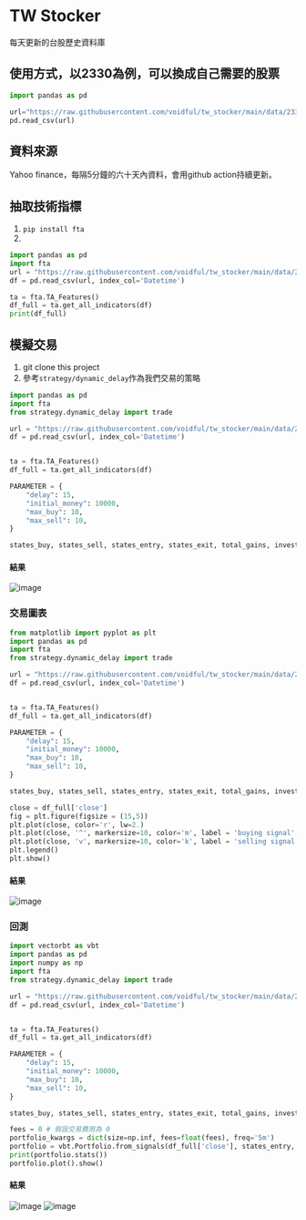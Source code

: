 # TW Stocker

每天更新的台股歷史資料庫

## 使用方式，以2330為例，可以換成自己需要的股票

```python
import pandas as pd

url="https://raw.githubusercontent.com/voidful/tw_stocker/main/data/2330.csv"
pd.read_csv(url)
```

## 資料來源
Yahoo finance，每隔5分鐘的六十天內資料，會用github action持續更新。

## 抽取技術指標
1. `pip install fta`
2. 
```python
import pandas as pd
import fta
url = "https://raw.githubusercontent.com/voidful/tw_stocker/main/data/2330.csv"
df = pd.read_csv(url, index_col='Datetime')

ta = fta.TA_Features()
df_full = ta.get_all_indicators(df)
print(df_full)
```

## 模擬交易
1. git clone this project  
2. 參考`strategy/dynamic_delay`作為我們交易的策略  
```python
import pandas as pd
import fta
from strategy.dynamic_delay import trade

url = "https://raw.githubusercontent.com/voidful/tw_stocker/main/data/2330.csv"
df = pd.read_csv(url, index_col='Datetime')


ta = fta.TA_Features()
df_full = ta.get_all_indicators(df)

PARAMETER = {
    "delay": 15,
    "initial_money": 10000,
    "max_buy": 10,
    "max_sell": 10,
}

states_buy, states_sell, states_entry, states_exit, total_gains, invest = trade(df_full, **PARAMETER)
```
#### 結果
![image](./img/trade_record.png)

### 交易圖表
```python
from matplotlib import pyplot as plt
import pandas as pd
import fta
from strategy.dynamic_delay import trade

url = "https://raw.githubusercontent.com/voidful/tw_stocker/main/data/2330.csv"
df = pd.read_csv(url, index_col='Datetime')


ta = fta.TA_Features()
df_full = ta.get_all_indicators(df)

PARAMETER = {
    "delay": 15,
    "initial_money": 10000,
    "max_buy": 10,
    "max_sell": 10,
}

states_buy, states_sell, states_entry, states_exit, total_gains, invest = trade(df_full, **PARAMETER)

close = df_full['close']
fig = plt.figure(figsize = (15,5))
plt.plot(close, color='r', lw=2.)
plt.plot(close, '^', markersize=10, color='m', label = 'buying signal', markevery = states_buy)
plt.plot(close, 'v', markersize=10, color='k', label = 'selling signal', markevery = states_sell)
plt.legend()
plt.show()
```
#### 結果
![image](./img/trade_graph.png)

### 回測
```python
import vectorbt as vbt
import pandas as pd
import numpy as np
import fta
from strategy.dynamic_delay import trade

url = "https://raw.githubusercontent.com/voidful/tw_stocker/main/data/2330.csv"
df = pd.read_csv(url, index_col='Datetime')


ta = fta.TA_Features()
df_full = ta.get_all_indicators(df)

PARAMETER = {
    "delay": 15,
    "initial_money": 10000,
    "max_buy": 10,
    "max_sell": 10,
}

states_buy, states_sell, states_entry, states_exit, total_gains, invest = trade(df_full, **PARAMETER)

fees = 0 # 假設交易費用為 0
portfolio_kwargs = dict(size=np.inf, fees=float(fees), freq='5m')
portfolio = vbt.Portfolio.from_signals(df_full['close'], states_entry, states_exit, **portfolio_kwargs)
print(portfolio.stats())
portfolio.plot().show()
```
#### 結果
![image](./img/result_stat.png)
![image](./img/result_graph.png)
